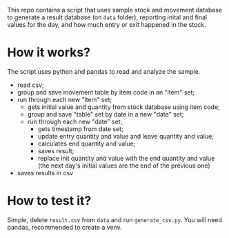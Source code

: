 This repo contains a script that uses sample stock and movement database to generate a result database (on `data` folder), reporting inital and final values for the day, and how much entry or exit happened in the stock.

# How it works?
The script uses python and pandas to read and analyze the sample.
- read csv;
- group and save movement table by item code in an "item" set;
- run through each new "item" set;
  - gets initial value and quantity from stock database using item code;
  - group and save "table" set by date in a new "date" set;
  - run through each new "date" set;
    - gets timestamp from date set;
    - update entry quantity and value and leave quantity and value;
    - calculates end quantity and value;
    - saves result;
    - replace init quantity and value with the end quantity and value (the next day's initial values ​​are the end of the previous one)
- saves results in csv

# How to test it?
Simple, delete `result.csv` from `data` and run `generate_csv.py`. You will need pandas, recommended to create a venv.